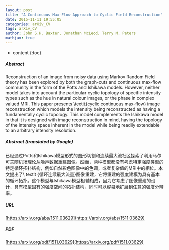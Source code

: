 ```yaml
---
layout: post
title: "A Continuous Max-Flow Approach to Cyclic Field Reconstruction"
date: 2015-11-11 19:55:05
categories: arXiv_CV
tags: arXiv_CV
author: John S.H. Baxter, Jonathan McLeod, Terry M. Peters
mathjax: true
---
```


* content
{:toc}

##### Abstract
Reconstruction of an image from noisy data using Markov Random Field theory has been explored by both the graph-cuts and continuous max-flow community in the form of the Potts and Ishikawa models. However, neither model takes into account the particular cyclic topology of specific intensity types such as the hue in natural colour images, or the phase in complex valued MRI. This paper presents \textit{cyclic continuous max-flow} image reconstruction which models the intensity being reconstructed as having a fundamentally cyclic topology. This model complements the Ishikawa model in that it is designed with image reconstruction in mind, having the topology of the intensity space inherent in the model while being readily extendable to an arbitrary intensity resolution.

##### Abstract (translated by Google)
已经通过Potts和Ishikawa模型形式的图形切割和连续最大流社区探索了利用马尔可夫随机场理论从噪声数据重建图像。然而，两种模型都没有考虑特定强度类型的特定循环拓扑结构，例如自然彩色图像中的色调，或者复杂值的MRI中的相位。本文提出了\ textit {循环连续最大流量}图像重建，它将重建的强度建模为具有基本的循环拓扑。这个模型与Ishikawa模型相辅相成，因为它考虑了图像重建的设计，具有模型固有的强度空间的拓扑结构，同时可以容易地扩展到任意的强度分辨率。

##### URL
[https://arxiv.org/abs/1511.03629](https://arxiv.org/abs/1511.03629)

##### PDF
[https://arxiv.org/pdf/1511.03629](https://arxiv.org/pdf/1511.03629)

